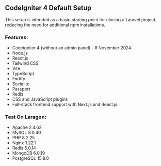 ## CodeIgniter 4 Default Setup

This setup is intended as a basic starting point for cloning a Laravel project, reducing the need for additional npm installations.  

### Features:
- Codeigniter 4 (without an admin panel) - 8 November 2024
- Node.js
- React.js
- Tailwind CSS
- Vite
- TypeScript
- Fortify
- Socialite
- Passport
- Redis
- CSS and JavaScript plugins
- Full-stack frontend support with Next.js and React.js

### Test On Laragon:
- Apache 2.4.62
- MySQL 8.0.40
- PHP 8.2.25
- Nginx 1.22.1
- Redis 5.0.14
- MongoDB 6.0.19
- PostgreSQL 15.8.0
